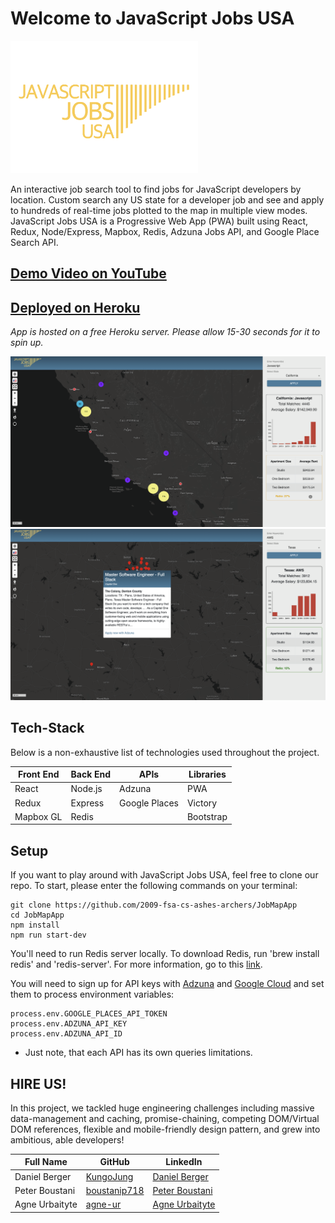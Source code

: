 # Welcome to JavaScript Jobs USA

<img src="public/Logo-Yellow.png" width="300">

An interactive job search tool to find jobs for JavaScript developers by location. Custom search any US state for a developer job and see and apply to hundreds of real-time jobs plotted to the map in multiple view modes. JavaScript Jobs USA is a Progressive Web App (PWA) built using React, Redux, Node/Express, Mapbox, Redis, Adzuna Jobs API, and Google Place Search API. 

## <a href="https://www.youtube.com/watch?v=UNz9k9E9IWM"> Demo Video on YouTube </a>

## <a href="https://javascript-jobs-usa.herokuapp.com/"> Deployed on Heroku </a>
_App is hosted on a free Heroku server. Please allow 15-30 seconds for it to spin up._

<img src="public/JJU_ScreenCapture.png" width="800">

<img src="public/JJU_ScreenCapture2.png" width="800">

## Tech-Stack

Below is a non-exhaustive list of technologies used throughout the project.

<table>
      <thead>
        <tr>
          <th>Front End</th>
          <th>Back End</th>
          <th>APIs</th>
          <th>Libraries</th>
        </tr>
      </thead>
      <tbody>
            <tr>
              <td>React</td>
              <td>Node.js</td>
              <td>Adzuna</td>
              <td>PWA</td>
            </tr>
            <tr>
              <td>Redux</td>
              <td>Express</td>
              <td>Google Places</td>
              <td>Victory</td>
            </tr>
            <tr>
              <td>Mapbox GL</td>
              <td>Redis</td>
              <td></td>
              <td>Bootstrap</td>
            </tr>
      </tbody>
  </table>

## Setup

If you want to play around with JavaScript Jobs USA, feel free to clone our repo. To start, please enter the following commands on your terminal:

```
git clone https://github.com/2009-fsa-cs-ashes-archers/JobMapApp
cd JobMapApp
npm install
npm run start-dev
```
You'll need to run Redis server locally. To download Redis, run 'brew install redis' and 'redis-server'. For more information, go to this <a href="https://dzone.com/articles/a-brief-introduction-to-caching-with-nodejs-and-re">link</a>.

You will need to sign up for API keys with <a href="https://developer.adzuna.com/signup">Adzuna</a> and <a href="https://cloud.google.com/free">Google Cloud</a> and set them to process environment variables:

```
process.env.GOOGLE_PLACES_API_TOKEN
process.env.ADZUNA_API_KEY
process.env.ADZUNA_API_ID
```
* Just note, that each API has its own queries limitations.


## HIRE US!

In this project, we tackled huge engineering challenges including massive data-management and caching, promise-chaining, competing DOM/Virtual DOM references, flexible and mobile-friendly design pattern, and grew into ambitious, able developers!

<table>
      <thead>
        <tr>
          <th>Full Name</th>
          <th>GitHub</th>
          <th>LinkedIn</th>
        </tr>
      </thead>
      <tbody>
            <tr>
              <td>Daniel Berger</td>
              <td><a href="https://github.com/KungoJung">KungoJung</a></td>
              <td><a href="https://www.linkedin.com/in/danielberger18/">Daniel Berger</a></td>
            </tr>
            <tr>
              <td>Peter Boustani</td>
              <td><a href="https://github.com/boustanip718">boustanip718</a></td>
              <td><a href="www.linkedin.com/in/boustanip718">Peter Boustani<a/></td>
            </tr>
            <tr>
              <td>Agne Urbaityte</td>
              <td><a href="https://github.com/agne-ur">agne-ur</a></td>
              <td><a href="www.linkedin.com/in/urbaityteagne">Agne Urbaityte<a/></td>
            </tr>
      </tbody>
  </table>


